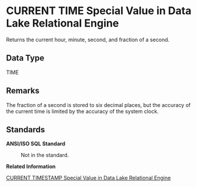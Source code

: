 <!-- loioa5090dff84f21015bb97877d3f09a9ad -->

# CURRENT TIME Special Value in Data Lake Relational Engine

Returns the current hour, minute, second, and fraction of a second.



<a name="loioa5090dff84f21015bb97877d3f09a9ad__current_time_datatype1"/>

## Data Type

TIME



<a name="loioa5090dff84f21015bb97877d3f09a9ad__current_time_remarks1"/>

## Remarks

The fraction of a second is stored to six decimal places, but the accuracy of the current time is limited by the accuracy of the system clock.



<a name="loioa5090dff84f21015bb97877d3f09a9ad__current_time_standards1"/>

## Standards


<dl>
<dt><b>

ANSI/ISO SQL Standard

</b></dt>
<dd>

Not in the standard.



</dd>
</dl>

**Related Information**  


[CURRENT TIMESTAMP Special Value in Data Lake Relational Engine](current-timestamp-special-value-in-data-lake-relational-engine-a50992b.md "Combines CURRENT DATE and CURRENT TIME to form a TIMESTAMP value containing the year, month, day, hour, minute, second, and fraction of a second.")

